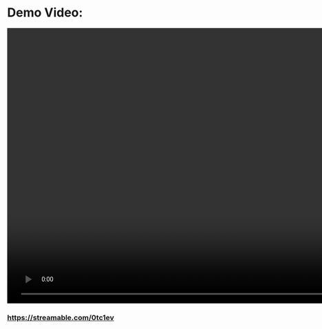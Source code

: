 # Demo Video:

<video width="1920" height="640" controls muted>
  <source src="public/demo.mp4" type="video/mp4">
</video>

### https://streamable.com/0tc1ev